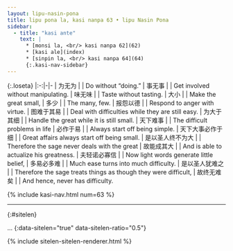 ```yaml
---
layout: lipu-nasin-pona
title: lipu pona la, kasi nanpa 63 • lipu Nasin Pona
sidebar:
  - title: "kasi ante"
    text: |
      * [monsi la, <br/> kasi nanpa 62](62)
      * [kasi ale](index)
      * [sinpin la, <br/> kasi nanpa 64](64)
      {:.kasi-nav-sidebar}
---
```


{:.loseta}
|:-:|-|-
| 为无为                 |  | Do without “doing.”
| 事无事                 |  | Get involved without manipulating.
| 味无味                 |  | Taste without tasting.
| 大小                   |  | Make the great small,
| 多少                   |  | The many, few.
| 报怨以德               |  | Respond to anger with virtue.
| 图难于其易             |  | Deal with difficulties while they are still easy.
| 为大于其细             |  | Handle the great while it is still small.
| 天下难事               |  | The difficult problems in life
| 必作于易               |  | Always start off being simple.
| 天下大事<wbr/>必作于细 |  | Great affairs always start off being small.
| 是以圣人<wbr/>终不为大 |  | Therefore the sage never deals with the great
| 故能成其大             |  | And is able to actualize his greatness.
| 夫轻诺必寡信           |  | Now light words generate little belief,
| 多易必多难             |  | Much ease turns into much difficulty.
| 是以圣人<wbr/>犹难之   |  | Therefore the sage treats things as though they were difficult,
| 故终无难矣             |  | And hence, never has difficulty.

{% include kasi-nav.html num=63 %}

-------
{:#sitelen}

...
{:data-sitelen="true" data-sitelen-ratio="0.5"}

{% include sitelen-sitelen-renderer.html %}
